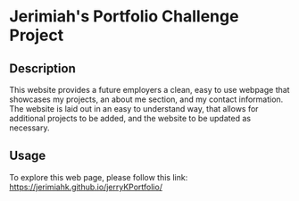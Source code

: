 # Jerimiah's Portfolio Challenge Project

## Description

This website provides a future employers a clean, easy to use webpage that showcases my projects, an about me section, and my contact information. The website is laid out in an easy to understand way, that allows for additional projects to be added, and the website to be updated as necessary.

## Usage

To explore this web page, please follow this link:
https://jerimiahk.github.io/jerryKPortfolio/



